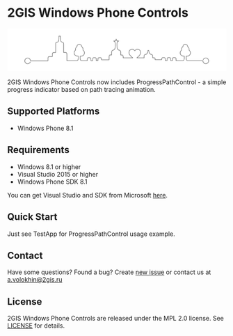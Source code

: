 ﻿# 2GIS Windows Phone Controls

<p align="center">
<img src="https://raw.githubusercontent.com/2gis/WindowsPhone.Controls/master/Assets/loader.gif" alt="ProgressPathControl - a simple progress indicator based on path tracing animation">
</p>

2GIS Windows Phone Controls now includes ProgressPathControl - a simple progress indicator based on path tracing animation.

## Supported Platforms
- Windows Phone 8.1

## Requirements
* Windows 8.1 or higher
* Visual Studio 2015 or higher
* Windows Phone SDK 8.1

You can get Visual Studio and SDK from Microsoft [here](https://dev.windows.com/en-us/downloads).

## Quick Start
Just see TestApp for ProgressPathControl usage example.

## Contact
Have some questions? Found a bug? Create [new issue](https://github.com/volokhin/WindowsPhone.Controls/issues/new) or contact us at a.volokhin@2gis.ru

## License
2GIS Windows Phone Controls are released under the MPL 2.0 license. See [LICENSE](LICENSE) for details.
